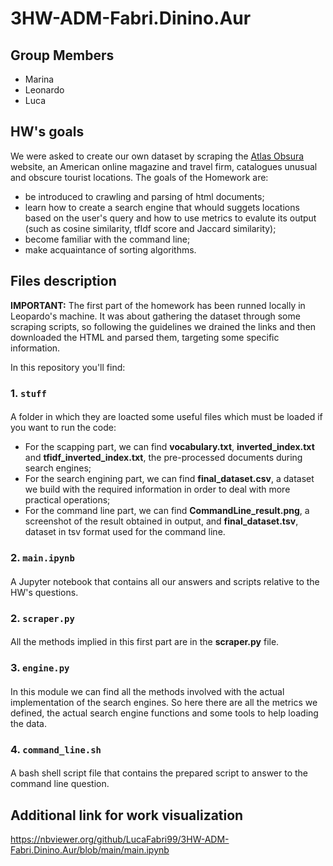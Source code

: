 # 3HW-ADM-Fabri.Dinino.Aur

## Group Members
* Marina
* Leonardo 
* Luca 

## HW's goals
We were asked to create our own dataset by scraping the [Atlas Obsura](https://www.atlasobscura.com/) website, an American online magazine and travel firm, catalogues unusual and obscure tourist locations. The goals of the Homework are:

* be introduced to crawling and parsing of html documents;
* learn how to create a search engine that whould suggets locations based on the user's query and how to use metrics to evalute its output (such as cosine similarity, tfIdf score and Jaccard similarity);
* become familiar with the command line;
* make acquaintance of sorting algorithms.

## Files description
**IMPORTANT:**
The first part of the homework has been runned locally in Leopardo's machine. It was about gathering the dataset through some scraping scripts, so following the guidelines we drained the links and then downloaded the HTML and parsed them, targeting some specific information. 

In this repository you'll find:

### 1. `stuff`

####
A folder in which they are loacted some useful files which must be loaded if you want to run the code:

* For the scapping part, we can find **vocabulary.txt**, **inverted_index.txt** and **tfidf_inverted_index.txt**, the pre-processed documents during search engines;
* For the search engining part, we can find **final_dataset.csv**, a dataset we build with the required information in order to deal with more practical operations;
* For the command line part, we can find **CommandLine_result.png**, a screenshot of the result obtained in output, and **final_dataset.tsv**, dataset in tsv format used for the command line.

### 2. `main.ipynb`

#### 
A Jupyter notebook that contains all our answers and scripts relative to the HW's questions. 

### 2. `scraper.py`

#### 
All the methods implied in this first part are in the **scraper.py** file.

### 3. `engine.py`

#### 
In this module we can find all the methods involved with the actual implementation of the search engines. So here there are all the metrics we defined, the actual search engine functions and some tools to help loading the data.

### 4. `command_line.sh`

#### 
A bash shell script file that contains the prepared script to answer to the command line question.

## Additional link for work visualization
https://nbviewer.org/github/LucaFabri99/3HW-ADM-Fabri.Dinino.Aur/blob/main/main.ipynb

